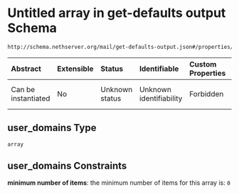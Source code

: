 # Untitled array in get-defaults output Schema

```txt
http://schema.nethserver.org/mail/get-defaults-output.json#/properties/user_domains
```



| Abstract            | Extensible | Status         | Identifiable            | Custom Properties | Additional Properties | Access Restrictions | Defined In                                                                         |
| :------------------ | :--------- | :------------- | :---------------------- | :---------------- | :-------------------- | :------------------ | :--------------------------------------------------------------------------------- |
| Can be instantiated | No         | Unknown status | Unknown identifiability | Forbidden         | Allowed               | none                | [get-defaults-output.json\*](mail/get-defaults-output.json "open original schema") |

## user\_domains Type

`array`

## user\_domains Constraints

**minimum number of items**: the minimum number of items for this array is: `0`
